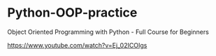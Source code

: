 # Python-OOP-practice
Object Oriented Programming with Python - Full Course for Beginners

https://www.youtube.com/watch?v=Ej_02ICOIgs
